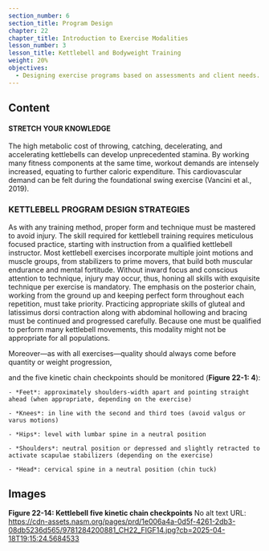 ```yaml
---
section_number: 6
section_title: Program Design
chapter: 22
chapter_title: Introduction to Exercise Modalities
lesson_number: 3
lesson_title: Kettlebell and Bodyweight Training
weight: 20%
objectives:
  - Designing exercise programs based on assessments and client needs.
---
```


## Content
#### STRETCH YOUR KNOWLEDGE

The high metabolic cost of throwing, catching, decelerating, and accelerating kettlebells can develop unprecedented stamina. By working many fitness components at the same time, workout demands are intensely increased, equating to further caloric expenditure. This cardiovascular demand can be felt during the foundational swing exercise (Vancini et al., 2019).

### KETTLEBELL PROGRAM DESIGN STRATEGIES

As with any training method, proper form and technique must be mastered to avoid injury. The skill required for kettlebell training requires meticulous focused practice, starting with instruction from a qualified kettlebell instructor. Most kettlebell exercises incorporate multiple joint motions and muscle groups, from stabilizers to prime movers, that build both muscular endurance and mental fortitude. Without inward focus and conscious attention to technique, injury may occur, thus, honing all skills with exquisite technique per exercise is mandatory. The emphasis on the posterior chain, working from the ground up and keeping perfect form throughout each repetition, must take priority. Practicing appropriate skills of gluteal and latissimus dorsi contraction along with abdominal hollowing and bracing must be continued and progressed carefully. Because one must be qualified to perform many kettlebell movements, this modality might not be appropriate for all populations.

Moreover—as with all exercises—quality should always come before quantity or weight progression,

and the five kinetic chain checkpoints should be monitored (**Figure 22-1: 4**):

	- *Feet*: approximately shoulders-width apart and pointing straight ahead (when appropriate, depending on the exercise)

	- *Knees*: in line with the second and third toes (avoid valgus or varus motions)

	- *Hips*: level with lumbar spine in a neutral position

	- *Shoulders*: neutral position or depressed and slightly retracted to activate scapulae stabilizers (depending on the exercise)

	- *Head*: cervical spine in a neutral position (chin tuck)

## Images

**Figure 22-14: Kettlebell five kinetic chain checkpoints**
No alt text
URL: https://cdn-assets.nasm.org/pages/prd/1e006a4a-0d5f-4261-2db3-08db5236d565/9781284200881_CH22_FIGF14.jpg?cb=2025-04-18T19:15:24.5684533
